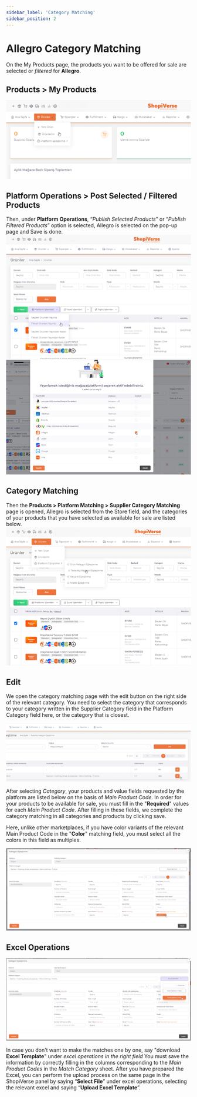```yaml
---
sidebar_label: 'Category Matching'
sidebar_position: 2
---
```



# Allegro Category Matching

On the My Products page, the products you want to be offered for sale are selected or *filtered* for **Allegro**.
## Products > My Products
![SvMyProducts](../allegro/img/svmyproducts.png)
## Platform Operations > Post Selected / Filtered Products
Then, under **Platform Operations**, “*Publish Selected Products*” or “*Publish Filtered Products*” option is selected, Allegro is selected on the pop-up page and Save is done.
![FilterProducts](../allegro/img/filterproduct.png)
![AllegroSelected](../allegro/img/allegroselected.png)

## Category Matching

Then the **Products > Platform Matching > Supplier Category Matching** page is opened, Allegro is selected from the Store field, and the categories of your products that you have selected as available for sale are listed below.
![AllegroSupplierCategoryMatching](../allegro/img/suppliercaegorymatchingallegro.png)

## Edit

We open the category matching page with the edit button on the right side of the relevant category. You need to select the category that corresponds to your category written in the Supplier Category field in the Platform Category field here, or the category that is closest.

![EditAllegro](../allegro/img/edit%20allegro.png)

After selecting *Category*, your products and value fields requested by the platform are listed below on the basis of *Main Product Code*. In order for your products to be available for sale, you must fill in the "**Required**" values for each *Main Product Code*. After filling in these fields, we complete the category matching in all categories and products by clicking save.

Here, unlike other marketplaces, if you have color variants of the relevant Main Product Code in the "**Color**" matching field, you must select all the colors in this field as multiples.

![AllegroCategory](../allegro/img/allegrocategory.png)

## Excel Operations


![AllegroExcel](../allegro/img/axceldowvloadallegro.png)

In case you don't want to make the matches one by one, say "download **Excel Template**" under *excel operations in the right field* You must save the information by correctly filling in the columns corresponding to the *Main Product Codes* in the *Match Category* sheet. After you have prepared the Excel, you can perform the upload process on the same page in the ShopiVerse panel by saying “**Select File**” under excel operations, selecting the relevant excel and saying “**Upload Excel Template**”.